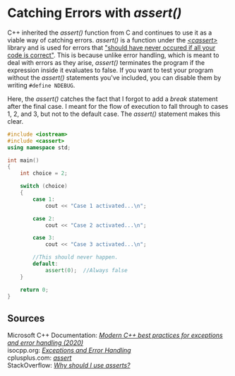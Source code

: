 # Catching Errors with _assert()_
C++ inherited the _assert()_ function from C and continues to use it as a viable way of catching errors. _assert()_ is a function under the [_\<cassert\>_](https://www.cplusplus.com/reference/cassert/)
library and is used for errors that ["should have never occured if all your code is correct"](https://docs.microsoft.com/en-us/cpp/cpp/errors-and-exception-handling-modern-cpp?view=msvc-160#exceptions_versus_assertions). This is because unlike error handling, which is meant to deal with errors as they arise, _assert()_ terminates the program
if the expression inside it evaluates to false. If you want to test your program without the _assert()_ statements you've included, you can disable them by writing
`#define NDEBUG`.

Here, the _assert()_ catches the fact that I forgot to add a _break_ statement after the final case. I meant for the flow of execution to fall through to cases
1, 2, and 3, but not to the default case. The _assert()_ statement makes this clear.

```C++
#include <iostream>
#include <cassert>
using namespace std;

int main()
{
    int choice = 2;

    switch (choice)
    {
        case 1:
            cout << "Case 1 activated...\n";

        case 2:
            cout << "Case 2 activated...\n";

        case 3:
            cout << "Case 3 activated...\n";

        //This should never happen.
        default:
            assert(0);  //Always false
    }

    return 0;
}
```

## Sources
Microsoft C++ Documentation: [_Modern C++ best practices for exceptions and error handling (2020)_](https://docs.microsoft.com/en-us/cpp/cpp/errors-and-exception-handling-modern-cpp?view=msvc-160) <br />
isocpp.org: [_Exceptions and Error Handling_](https://isocpp.org/wiki/faq/exceptions) <br />
cplusplus.com: [_assert_](https://www.cplusplus.com/reference/cassert/assert/) <br />
StackOverflow: [_Why should I use asserts?_](https://stackoverflow.com/questions/1081409/why-should-i-use-asserts) <br />
